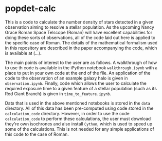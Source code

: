 # popdet-calc
This is a code to calculate the number density of stars detected in a given observation aiming to resolve a stellar population. As the upcoming Nancy Grace Roman Space Telscope (Roman) will have excellent capabilities for doing these sorts of observations, all of the code laid out here is applied to the specific case of Roman. The details of the mathematical formalism used in this repository are described in the paper accompanying the code, which is available at (...).

The main points of interest to the user are as follows. A walkthrough of how to use th code is available in the iPython notebook `walkthrough.ipynb` with a place to put in your own code at the end of the file. An application of the code to the observation of an example galaxy halo is given in `observation.ipynb`. Finally, code which allows the user to calculate the required exposure time to a given feature of a stellar population (such as its Red Giant Branch) is given in `time_to_feature.ipynb`.

Data that is used in the above mentioned notebooks is stored in the `data` directory. All of this data has been pre-computed using code stored in the `calculation_code` directory. However, in order to use the code `calculation_code` to perform these calculations, the user must download they're own isochrones and also install `Cython`, which is used to speed up some of the calculations. This is not needed for any simple applications of this code to the case of Roman.
